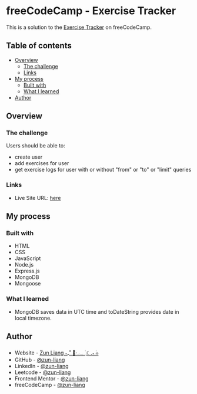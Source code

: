 # freeCodeCamp - Exercise Tracker

This is a solution to the [Exercise Tracker](https://www.freecodecamp.org/learn/apis-and-microservices/apis-and-microservices-projects/exercise-tracker) on freeCodeCamp.

## Table of contents

- [Overview](#overview)
  - [The challenge](#the-challenge)
  - [Links](#links)
- [My process](#my-process)
  - [Built with](#built-with)
  - [What I learned](#what-i-learned)
- [Author](#author)

## Overview

### The challenge

Users should be able to:

- create user
- add exercises for user
- get exercise logs for user with or without "from" or "to" or "limit" queries

### Links

- Live Site URL: [here](https://zun-liang-fcc-exercise-tracker.onrender.com/)

## My process

### Built with

- HTML
- CSS
- JavaScript
- Node.js
- Express.js
- MongoDB
- Mongoose

### What I learned

- MongoDB saves data in UTC time and toDateString provides date in local timezone.

## Author

- Website - [Zun Liang ˖₊˚ 🦋⋅𓂃 ࣪ ִֶָ☾.˖ ࣪⊹](https://zunldev.com/)
- GitHub - [@zun-liang](https://github.com/zun-liang)
- LinkedIn - [@zun-liang](https://www.linkedin.com/in/zun-liang/)
- Leetcode - [@zun-liang](https://leetcode.com/u/zun-liang/)
- Frontend Mentor - [@zun-liang](https://www.frontendmentor.io/profile/zun-liang)
- freeCodeCamp - [@zun-liang](https://www.freecodecamp.org/zun-liang)
